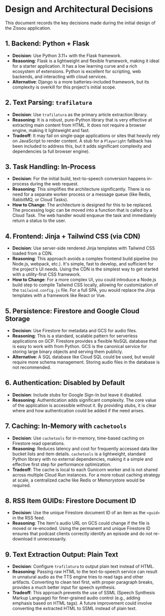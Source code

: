 # Design and Architectural Decisions

This document records the key decisions made during the initial design of the Zissou application.

## 1. Backend: Python + Flask

- **Decision**: Use Python 3.11+ with the Flask framework.
- **Reasoning**: Flask is a lightweight and flexible framework, making it ideal for a starter application. It has a low learning curve and a rich ecosystem of extensions. Python is excellent for scripting, web backends, and interacting with cloud services.
- **Alternative**: Django is a more batteries-included framework, but its complexity is overkill for this project's initial scope.

## 2. Text Parsing: `trafilatura`

- **Decision**: Use `trafilatura` as the primary article extraction library.
- **Reasoning**: It is a robust, pure-Python library that is very effective at extracting main content from HTML. It does not require a browser engine, making it lightweight and fast.
- **Tradeoff**: It may fail on single-page applications or sites that heavily rely on JavaScript to render content. A stub for a `Playwright` fallback has been included to address this, but it adds significant complexity and dependencies (a full browser engine).

## 3. Task Handling: In-Process

- **Decision**: For the initial build, text-to-speech conversion happens in-process during the web request.
- **Reasoning**: This simplifies the architecture significantly. There is no need for a separate worker process or a message queue (like Redis, RabbitMQ, or Cloud Tasks).
- **How to Change**: The architecture is designed for this to be replaced. The processing logic can be moved into a function that is called by a Cloud Task. The web handler would enqueue the task and immediately return a status to the user.

## 4. Frontend: Jinja + Tailwind CSS (via CDN)

- **Decision**: Use server-side rendered Jinja templates with Tailwind CSS loaded from a CDN.
- **Reasoning**: This approach avoids a complex frontend build pipeline (no Node.js, webpack, etc.). It's simple, fast to develop, and sufficient for the project's UI needs. Using the CDN is the simplest way to get started with a utility-first CSS framework.
- **How to Change**: For a more complex UI, you could introduce a Node.js build step to compile Tailwind CSS locally, allowing for customization of the `tailwind.config.js` file. For a full SPA, you would replace the Jinja templates with a framework like React or Vue.

## 5. Persistence: Firestore and Google Cloud Storage

- **Decision**: Use Firestore for metadata and GCS for audio files.
- **Reasoning**: This is a standard, scalable pattern for serverless applications on GCP. Firestore provides a flexible NoSQL database that is easy to work with from Python. GCS is the canonical service for storing large binary objects and serving them publicly.
- **Alternative**: A SQL database like Cloud SQL could be used, but would require more schema management. Storing audio files in the database is not recommended.

## 6. Authentication: Disabled by Default

- **Decision**: Include stubs for Google Sign-In but leave it disabled.
- **Reasoning**: Authentication adds significant complexity. The core value of the application is accessible without it. By providing stubs, it is clear where and how authentication could be added if the need arises.

## 7. Caching: In-Memory with `cachetools`

- **Decision**: Use `cachetools` for in-memory, time-based caching on Firestore read operations.
- **Reasoning**: Reduces latency and cost for frequently accessed data like bucket lists and item details. `cachetools` is a lightweight, standard Python library with no external dependencies, making it a simple and effective first step for performance optimization.
- **Tradeoff**: The cache is local to each Gunicorn worker and is not shared across multiple Cloud Run instances. For a more robust caching strategy at scale, a centralized cache like Redis or Memorystore would be required.

## 8. RSS Item GUIDs: Firestore Document ID

- **Decision**: Use the unique Firestore document ID of an item as the `<guid>` in the RSS feed.
- **Reasoning**: The item's audio URL on GCS could change if the file is moved or re-encoded. Using the permanent and unique Firestore ID ensures that podcast clients correctly identify an episode and do not re-download it unnecessarily.

## 9. Text Extraction Output: Plain Text

- **Decision**: Configure `trafilatura` to output plain text instead of HTML.
- **Reasoning**: Passing raw HTML to the text-to-speech service can result in unnatural audio as the TTS engine tries to read tags and other artifacts. Converting to clean text first, with proper paragraph breaks, provides a much better input for speech synthesis.
- **Tradeoff**: This approach prevents the use of SSML (Speech Synthesis Markup Language) for finer-grained audio control (e.g., adding emphasis based on HTML tags). A future improvement could involve converting the extracted HTML to SSML instead of plain text.
